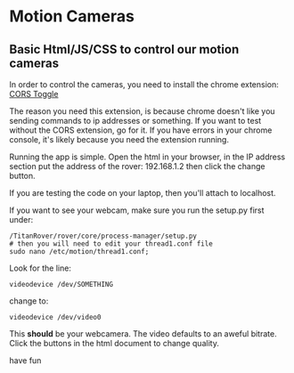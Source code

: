 # Motion Cameras

## Basic Html/JS/CSS to control our motion cameras

In order to control the cameras, you need to install the chrome extension:
[CORS Toggle](https://chrome.google.com/webstore/detail/cors-toggle/jioikioepegflmdnbocfhgmpmopmjkim?hl=en)

The reason you need this extension, is because chrome doesn't like you sending commands to ip addresses or something. If you want to test without the CORS extension, go for it. If you have errors in your chrome console, it's likely because you need the extension running.


Running the app is simple.  Open the html in your browser, in the IP address section put the address of the rover:
192.168.1.2
then click the change button.

If you are testing the code on your laptop, then you'll attach to localhost.

If you want to see your webcam, make sure you run the setup.py first under:
```
/TitanRover/rover/core/process-manager/setup.py
# then you will need to edit your thread1.conf file
sudo nano /etc/motion/thread1.conf;
```

Look for the line:
```
videodevice /dev/SOMETHING
```

change to:
```
videodevice /dev/video0
```

This **should** be your webcamera.
The video defaults to an aweful bitrate.
Click the buttons in the html document to change quality.

have fun
